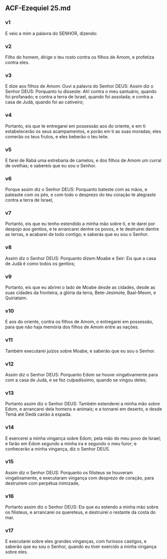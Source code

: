 ## ACF-Ezequiel 25.md
### v1
 E veio a mim a palavra do SENHOR, dizendo:
### v2
 Filho do homem, dirige o teu rosto contra os filhos de Amom, e profetiza contra eles.
### v3
 E dize aos filhos de Amom: Ouvi a palavra do Senhor DEUS: Assim diz o Senhor DEUS: Porquanto tu disseste: Ah! contra o meu santuário, quando foi profanado; e contra a terra de Israel, quando foi assolada; e contra a casa de Judá, quando foi ao cativeiro;
### v4
 Portanto, eis que te entregarei em possessão aos do oriente, e em ti estabelecerão os seus acampamentos, e porão em ti as suas moradas; eles comerão os teus frutos, e eles beberão o teu leite.
### v5
 E farei de Rabá uma estrebaria de camelos, e dos filhos de Amom um curral de ovelhas; e sabereis que eu sou o Senhor.
### v6
 Porque assim diz o Senhor DEUS: Porquanto bateste com as mãos, e pateaste com os pés, e com todo o desprezo do teu coração te alegraste contra a terra de Israel,
### v7
 Portanto, eis que eu tenho estendido a minha mão sobre ti, e te darei por despojo aos gentios, e te arrancarei dentre os povos, e te destruirei dentre as terras, e acabarei de todo contigo; e saberás que eu sou o Senhor.
### v8
 Assim diz o Senhor DEUS: Porquanto dizem Moabe e Seir: Eis que a casa de Judá é como todos os gentios;
### v9
 Portanto, eis que eu abrirei o lado de Moabe desde as cidades, desde as suas cidades da fronteira, a glória da terra, Bete-Jesimote, Baal-Meom, e Quiriataim.
### v10
 E aos do oriente, contra os filhos de Amom, o entregarei em possessão, para que não haja memória dos filhos de Amom entre as nações.
### v11
 Também executarei juízos sobre Moabe, e saberão que eu sou o Senhor.
### v12
 Assim diz o Senhor DEUS: Porquanto Edom se houve vingativamente para com a casa de Judá, e se fez culpadíssimo, quando se vingou deles;
### v13
 Portanto assim diz o Senhor DEUS: Também estenderei a minha mão sobre Edom, e arrancarei dela homens e animais; e a tornarei em deserto, e desde Temã até Dedã cairão à espada.
### v14
 E exercerei a minha vingança sobre Edom, pela mão do meu povo de Israel; e farão em Edom segundo a minha ira e segundo o meu furor; e conhecerão a minha vingança, diz o Senhor DEUS.
### v15
 Assim diz o Senhor DEUS: Porquanto os filisteus se houveram vingativamente, e executaram vingança com desprezo de coração, para destruírem com perpétua inimizade,
### v16
 Portanto assim diz o Senhor DEUS: Eis que eu estendo a minha mão sobre os filisteus, e arrancarei os quereteus, e destruirei o restante da costa do mar.
### v17
 E executarei sobre eles grandes vinganças, com furiosos castigos, e saberão que eu sou o Senhor, quando eu tiver exercido a minha vingança sobre eles.

